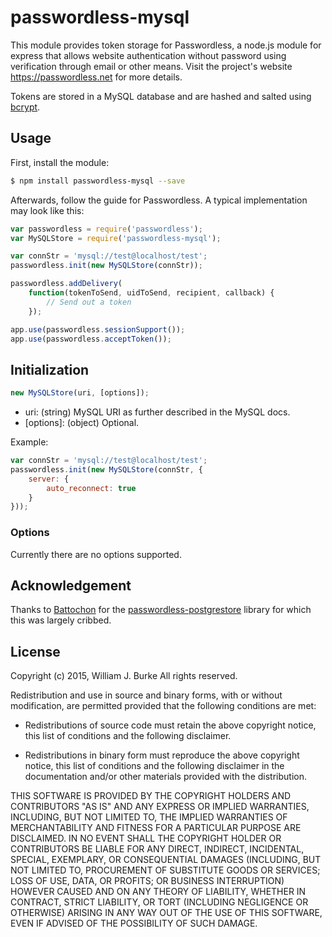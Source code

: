 # passwordless-mysql
This module provides token storage for Passwordless, a node.js module for express that allows website
authentication without password using verification through email or other means. 
Visit the project's website https://passwordless.net for more details.

Tokens are stored in a MySQL database and are hashed and salted using 
[bcrypt](https://github.com/ncb000gt/node.bcrypt.js/). 

## Usage
First, install the module:

```bash
$ npm install passwordless-mysql --save
```

Afterwards, follow the guide for Passwordless. A typical implementation may look like this:

```javascript
var passwordless = require('passwordless');
var MySQLStore = require('passwordless-mysql');

var connStr = 'mysql://test@localhost/test';
passwordless.init(new MySQLStore(connStr));

passwordless.addDelivery(
    function(tokenToSend, uidToSend, recipient, callback) {
        // Send out a token
    });

app.use(passwordless.sessionSupport());
app.use(passwordless.acceptToken());
```
## Initialization
```javascript
new MySQLStore(uri, [options]);
```
- uri: (string) MySQL URI as further described in the MySQL docs.  
- [options]: (object) Optional. 

Example:

```javascript
var connStr = 'mysql://test@localhost/test';
passwordless.init(new MySQLStore(connStr, {
    server: {
        auto_reconnect: true
    }
}));
```

### Options
Currently there are no options supported. 

## Acknowledgement
Thanks to [Battochon](https://github.com/Battochon) for the 
[passwordless-postgrestore](https://github.com/Battochon/passwordless-postgrestore)
library for which this was largely cribbed.  

## License
Copyright (c) 2015, William J. Burke
All rights reserved.

Redistribution and use in source and binary forms, with or without
modification, are permitted provided that the following conditions are met:

* Redistributions of source code must retain the above copyright notice, this
  list of conditions and the following disclaimer.

* Redistributions in binary form must reproduce the above copyright notice,
  this list of conditions and the following disclaimer in the documentation
  and/or other materials provided with the distribution.

THIS SOFTWARE IS PROVIDED BY THE COPYRIGHT HOLDERS AND CONTRIBUTORS "AS IS"
AND ANY EXPRESS OR IMPLIED WARRANTIES, INCLUDING, BUT NOT LIMITED TO, THE
IMPLIED WARRANTIES OF MERCHANTABILITY AND FITNESS FOR A PARTICULAR PURPOSE ARE
DISCLAIMED. IN NO EVENT SHALL THE COPYRIGHT HOLDER OR CONTRIBUTORS BE LIABLE
FOR ANY DIRECT, INDIRECT, INCIDENTAL, SPECIAL, EXEMPLARY, OR CONSEQUENTIAL
DAMAGES (INCLUDING, BUT NOT LIMITED TO, PROCUREMENT OF SUBSTITUTE GOODS OR
SERVICES; LOSS OF USE, DATA, OR PROFITS; OR BUSINESS INTERRUPTION) HOWEVER
CAUSED AND ON ANY THEORY OF LIABILITY, WHETHER IN CONTRACT, STRICT LIABILITY,
OR TORT (INCLUDING NEGLIGENCE OR OTHERWISE) ARISING IN ANY WAY OUT OF THE USE
OF THIS SOFTWARE, EVEN IF ADVISED OF THE POSSIBILITY OF SUCH DAMAGE.
